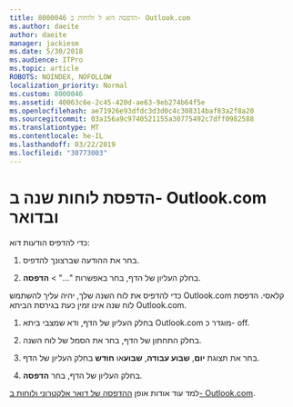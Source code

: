 ```yaml
---
title: 8000046 הדפסה דוא ל ולוחות ב- Outlook.com
ms.author: daeite
author: daeite
manager: jackiesm
ms.date: 5/30/2018
ms.audience: ITPro
ms.topic: article
ROBOTS: NOINDEX, NOFOLLOW
localization_priority: Normal
ms.custom: 8000046
ms.assetid: 40063c6e-2c45-420d-ae63-9eb274b64f5e
ms.openlocfilehash: ae71926e93dfdc3d3d0c4c308314baf83a2f8a20
ms.sourcegitcommit: 03a156a9c9740521155a30775492c7dff0982588
ms.translationtype: MT
ms.contentlocale: he-IL
ms.lasthandoff: 03/22/2019
ms.locfileid: "30773003"
---
```

# <a name="print-email-and-calendars-in-outlookcom"></a>הדפסת לוחות שנה ב- Outlook.com ובדואר

כדי להדפיס הודעות דוא:
  
1. בחר את ההודעה שברצונך להדפיס.
    
2. בחלק העליון של הדף, בחר באפשרות "..." \> **הדפסה**. 
    
כדי להדפיס את לוח השנה שלך, יהיה עליך להשתמש Outlook.com קלאסי. הדפסת לוח שנה אינו זמין כעת בגירסת הביתא Outlook.com.
  
1. בחלק העליון של הדף, ודא שמצבי ביתא Outlook.com מוגדר כ- off.
    
2. בחלק התחתון של הדף, בחר את הסמל של לוח השנה.
    
3. בחר את תצוגת **יום**, **שבוע עבודה**, **שבוע**או **חודש** בחלק העליון של הדף. 
    
4. בחלק העליון של הדף, בחר **הדפסה**. 
    
למד עוד אודות אופן [ההדפסה של דואר אלקטרוני ולוחות ב- Outlook.com](https://go.microsoft.com/fwlink/p/?linkid=2001208&amp;clcid=0x409).
  

